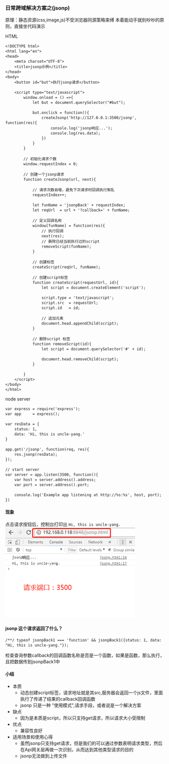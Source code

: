 ### 日常跨域解决方案之(jsonp)

原理：静态资源(css,image,js)不受浏览器同源策略束缚
本着能动手就别吵吵的原则，直接坐代码演示

HTML
```
<!DOCTYPE html>
<html lang="en">
<head>
	<meta charset="UTF-8">
	<title>jsonp示例</title>
</head>
<body>
	<button id="but">执行jsonp请求</button>
	
	<script type="text/javascript">
		window.onload = () =>{
			let but = document.querySelector("#but");

			but.onclick = function(){
				createJsonp('http://127.0.0.1:3500/jsonp', function(res){
					console.log('jsonp响应...');
					console.log(res.data);
				})
			}
		}

		// 初始化请求个数
		window.requestIndex = 0;

		// 创建一个jsonp请求
		function createJsonp(url, next){

			// 请求次数自增，避免下次请求时回调执行絮乱
			requestIndex++;

			let funName = 'jsonpBack' + requestIndex;
			let reqUrl  = url + '?callback=' + funName;

			// 定义回调名称
			window[funName] = function(res){
				// 执行回调
				next(res);
				// 删除已经当前执行过的script
				removeScript(funName);
			}

			// 创建标签
			createScript(reqUrl, funName);

			// 创建script标签
			function createScript(requestUrl, id){
				let script = document.createElement('script');

				script.type = 'text/javascript';
				script.src  = requestUrl;
				script.id   = id;

				// 追加元素
				document.head.appendChild(script);
			}

			// 删除script 标签
			function removeScript(id){
				let script = document.querySelector('#' + id);

				document.head.removeChild(script);
			}

		}
	</script>
</body>
</html>
```

node server
```
var express = require('express');
var app     = express();

var resData = {
	status: 1,
	data: 'Hi, this is uncle-yang.'
}

app.get('/jsonp', function(req, res){
	res.jsonp(resData);
});

// start server
var server = app.listen(3500, function(){
	var host = server.address().address;
  	var port = server.address().port;

	console.log('Example app listening at http://%s:%s', host, port);
})
```

#### 现象
点击请求按钮后，控制台打印出 ```Hi, this is uncle-yang.```
![打印日志](../../../images/web/cross-domain/jsonp-1.png)

#### jsonp 这个请求返回了什么？
```
/**/ typeof jsonpBack1 === 'function' && jsonpBack1({status: 1, data: "Hi, this is uncle-yang."});
```
检查查询参数callback的回调函数名称是否是一个函数，如果是函数，那么执行，且把数据传到jsonpBack1中

#### 小结

* 本质
    * 动态创建script标签，请求地址就是其src,服务器会返回一个js文件，里面执行了传递了结果的callback回调函数
    * jsonp 只是一种 "使用模式",请求手段，或者说是一个解决方案
* 缺点
    * 因为是本质是script，所以只支持get请求，所以请求大小受限制
* 优点
    * 兼容性良好
* 适用场景和使用心得
	* 虽然jsonp只支持get请求，但是我们的可以通过参数表明请求类型，然后在Api网关层再做一次识别，从而达到其他类型请求的目的
	* jsonp无法做到上传文件